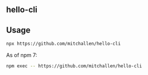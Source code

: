 hello-cli
--

## Usage

```sh
npx https://github.com/mitchallen/hello-cli
```

As of npm 7:

```sh
npm exec -- https://github.com/mitchallen/hello-cli
```
